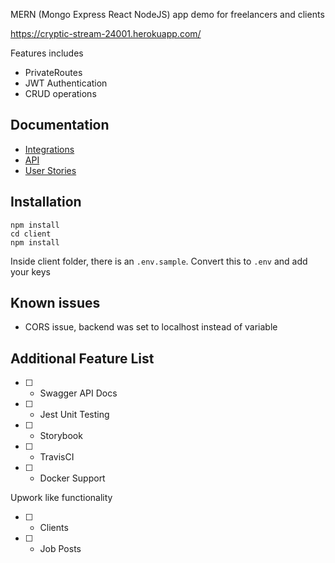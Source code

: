 MERN (Mongo Express React NodeJS) app demo for freelancers and clients

https://cryptic-stream-24001.herokuapp.com/

Features includes

- PrivateRoutes
- JWT Authentication
- CRUD operations

## Documentation

- [Integrations](/docs/OVERVIEW.md)
- [API](/docs/INTEGRATIONS.md)
- [User Stories](/docs/Users.md)

## Installation

```
npm install
cd client
npm install
```

Inside client folder, there is an `.env.sample`. Convert this to `.env` and add your keys

## Known issues

- CORS issue, backend was set to localhost instead of variable

## Additional Feature List

- [ ] - Swagger API Docs
- [ ] - Jest Unit Testing
- [ ] - Storybook
- [ ] - TravisCI
- [ ] - Docker Support

Upwork like functionality

- [ ] - Clients
- [ ] - Job Posts
